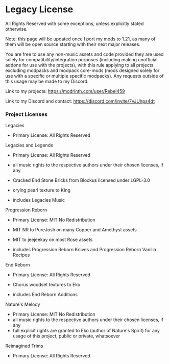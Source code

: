 # Legacy License
All Rights Reserved with some exceptions, unless explicitly stated otherwise.

Note: this page will be updated once I port my mods to 1.21, as many of them will be open source starting with their next major releases.

You are free to use any non-music assets and code provided they are used solely for compatibility/integration purposes (including making unofficial addons for use with the projects), with this rule applying to all projects excluding modpacks and modpack core-mods (mods designed solely for use with a specific or multiple specific modpacks). Any requests outside of this usage may be made to my Discord.

Link to my projects: https://modrinth.com/user/Rebel459

Link to my Discord and contact: https://discord.com/invite/7vJUhps4dt

### Project Licenses

Legacies

- Primary License: All Rights Reserved

Legacies and Legends

- Primary License: All Rights Reserved
- all music rights to the respective authors under their chosen licenses, if any
- Cracked End Stone Bricks from Blockus licensed under LGPL-3.0
- crying pearl texture to King

- includes Legacies Music

Progression Reborn

- Primary License: MIT No Redistribution
- MIT NR to PureJosh on many Copper and Amethyst assets
- MIT to jeejeekay on most Rose assets

- includes Progression Reborn Knives and Progression Reborn Vanilla Recipes

End Reborn

- Primary License: All Rights Reserved
- Chorus woodset textures to Eko

- includes End Reborn Additions

Nature's Melody

- Primary License: MIT No Redistribution
- all music rights to the respective authors under their chosen licenses, if any
- full explicit rights are granted to Eko (author of Nature's Spirit) for any usage of this project, public or private, whatsoever

Reimagined Trims

- Primary License: All Rights Reserved
